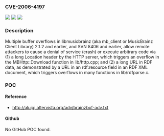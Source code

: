 ### [CVE-2006-4197](https://cve.mitre.org/cgi-bin/cvename.cgi?name=CVE-2006-4197)
![](https://img.shields.io/static/v1?label=Product&message=n%2Fa&color=blue)
![](https://img.shields.io/static/v1?label=Version&message=n%2Fa&color=blue)
![](https://img.shields.io/static/v1?label=Vulnerability&message=n%2Fa&color=brighgreen)

### Description

Multiple buffer overflows in libmusicbrainz (aka mb_client or MusicBrainz Client Library) 2.1.2 and earlier, and SVN 8406 and earlier, allow remote attackers to cause a denial of service (crash) or execute arbitrary code via (1) a long Location header by the HTTP server, which triggers an overflow in the MBHttp::Download function in lib/http.cpp; and (2) a long URL in RDF data, as demonstrated by a URL in an rdf:resource field in an RDF XML document, which triggers overflows in many functions in lib/rdfparse.c.

### POC

#### Reference
- http://aluigi.altervista.org/adv/brainzbof-adv.txt

#### Github
No GitHub POC found.

